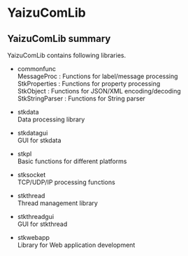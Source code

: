 # YaizuComLib

## YaizuComLib summary
YaizuComLib contains following libraries.

- commonfunc  
  MessageProc : Functions for label/message processing  
  StkProperties : Functions for property processing  
  StkObject : Functions for JSON/XML encoding/decoding  
  StkStringParser : Functions for String parser  

- stkdata  
  Data processing library

- stkdatagui  
  GUI for stkdata

- stkpl  
  Basic functions for different platforms

- stksocket  
  TCP/UDP/IP processing functions

- stkthread  
  Thread management library

- stkthreadgui  
  GUI for stkthread

- stkwebapp  
  Library for Web application development

